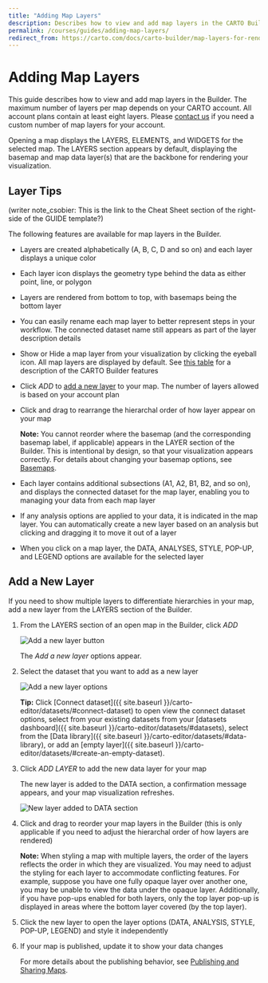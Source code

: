 ```yaml
---
title: "Adding Map Layers"
description: Describes how to view and add map layers in the CARTO Builder.
permalink: /courses/guides/adding-map-layers/
redirect_from: https://carto.com/docs/carto-builder/map-layers-for-rendering-data/#add-a-new-layer
---
```


# Adding Map Layers

This guide describes how to view and add map layers in the Builder. The maximum number of layers per map depends on your CARTO account. All account plans contain at least eight layers. Please [contact us](mailto:sales@carto.com) if you need a custom number of map layers for your account.

Opening a map displays the LAYERS, ELEMENTS, and WIDGETS for the selected map. The LAYERS section appears by default, displaying the basemap and map data layer(s) that are the backbone for rendering your visualization.

## Layer Tips 

(writer note_csobier: This is the link to the Cheat Sheet section of the right-side of the GUIDE template?)

The following features are available for map layers in the Builder.

- Layers are created alphabetically (A, B, C, D and so on) and each layer displays a unique color

- Each layer icon displays the geometry type behind the data as either point, line, or polygon

- Layers are rendered from bottom to top, with basemaps being the bottom layer

- You can easily rename each map layer to better represent steps in your workflow. The connected dataset name still appears as part of the layer description details

- Show or Hide a map layer from your visualization by clicking the eyeball icon. All map layers are displayed by default. See [this table](/docs/carto-builder/dashboard/#carto-builder) for a description of the CARTO Builder features

- Click _ADD_ to [add a new layer](#add-layer) to your map. The number of layers allowed is based on your account plan

- Click and drag to rearrange the hierarchal order of how layer appear on your map

	**Note:** You cannot reorder where the basemap (and the corresponding basemap label, if applicable) appears in the LAYER section of the Builder. This is intentional by design, so that your visualization appears correctly. For details about changing your basemap options, see [Basemaps](/docs/carto-builder/basemaps-for-map-backgrounds).

- Each layer contains additional subsections (A1, A2, B1, B2, and so on), and displays the connected dataset for the map layer, enabling you to managing your data from each map layer

- If any analysis options are applied to your data, it is indicated in the map layer. You can automatically create a new layer based on an analysis but clicking and dragging it to move it out of a layer

- When you click on a map layer, the DATA, ANALYSES, STYLE, POP-UP, and LEGEND options are available for the selected layer

## Add a New Layer

If you need to show multiple layers to differentiate hierarchies in your map, add a new layer from the LAYERS section of the Builder. 

1. From the LAYERS section of an open map in the Builder, click _ADD_

    <span class="wrap-border"><img src="/academy/img/guides/adding_layers/add_layer_button.jpg" alt="Add a new layer button" /></span>

    The _Add a new layer_ options appear.

2. Select the dataset that you want to add as a new layer

    <span class="wrap-border"><img src="/academy/img/guides/adding_layers/add_a_new_layer.jpg" alt="Add a new layer options" /></span>

    **Tip:** Click [Connect dataset]({{ site.baseurl }}/carto-editor/datasets/#connect-dataset) to open view the connect dataset options, select from your existing datasets from your [datasets dashboard]({{ site.baseurl }}/carto-editor/datasets/#datasets), select from the [Data library]({{ site.baseurl }}/carto-editor/datasets/#data-library), or add an [empty layer]({{ site.baseurl }}/carto-editor/datasets/#create-an-empty-dataset).

3. Click _ADD LAYER_ to add the new data layer for your map

    The new layer is added to the DATA section, a confirmation message appears, and your map visualization refreshes.

    <span class="wrap-border"><img src="/academy/img/guides/adding_layers/new_layer_appears.jpg" alt="New layer added to DATA section" /></span>

4. Click and drag to reorder your map layers in the Builder (this is only applicable if you need to adjust the hierarchal order of how layers are rendered)

    **Note:** When styling a map with multiple layers, the order of the layers reflects the order in which they are visualized. You may need to adjust the styling for each layer to accommodate conflicting features. For example, suppose you have one fully opaque layer over another one, you may be unable to view the data under the opaque layer. Additionally, if you have pop-ups enabled for both layers, only the top layer pop-up is displayed in areas where the bottom layer covered (by the top layer).

5. Click the new layer to open the layer options (DATA, ANALYSIS, STYLE, POP-UP, LEGEND) and style it independently

6. If your map is published, update it to show your data changes

    For more details about the publishing behavior, see [Publishing and Sharing Maps](/docs/carto-builder/publishing-and-sharing-maps/).
